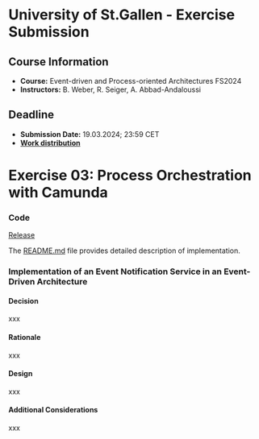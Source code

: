 # University of St.Gallen - Exercise Submission

## Course Information

- **Course:** Event-driven and Process-oriented Architectures FS2024
- **Instructors:** B. Weber, R. Seiger, A. Abbad-Andaloussi

## Deadline

- **Submission Date:** 19.03.2024; 23:59 CET
- **[Work distribution](https://github.com/luetzyas/edpo-ss24-drop-shipping-a1-gr4/blob/master/docs/submissions/change_log.md)**

# Exercise 03: Process Orchestration with Camunda

### Code
[Release]()

The [README.md](/kafka/java/mailing/README.md) file provides detailed description of implementation.

### Implementation of an Event Notification Service in an Event-Driven Architecture

#### Decision
xxx

#### Rationale
xxx

#### Design
xxx

#### Additional Considerations
xxx







